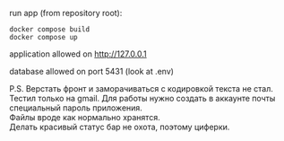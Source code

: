 run app (from repository root):

```shell
docker compose build
docker compose up
```


application allowed on http://127.0.0.1

database allowed on port 5431 (look at .env)


P.S.
Верстать фронт и заморачиваться с кодировкой текста не стал.\
Тестил только на gmail. Для работы нужно создать в аккаунте почты специальный пароль приложения.\
Файлы вроде как нормально хранятся.\
Делать красивый статус бар не охота, поэтому циферки.